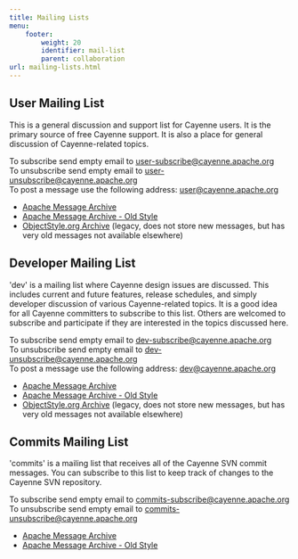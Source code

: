 ```yaml
---
title: Mailing Lists
menu:  
    footer:
        weight: 20
        identifier: mail-list
        parent: collaboration
url: mailing-lists.html
---
```

## User Mailing List

This is a general discussion and support list for Cayenne users. It is the
primary source of free Cayenne support. It is also a place for general
discussion of Cayenne-related topics.

To subscribe send empty email to user-subscribe@cayenne.apache.org  
To unsubscribe send empty email to user-unsubscribe@cayenne.apache.org  
To post a message use the following address: user@cayenne.apache.org

* [Apache Message Archive](https://lists.apache.org/list.html?user@cayenne.apache.org)
* [Apache Message Archive - Old Style](http://mail-archives.apache.org/mod_mbox/cayenne-user/)
* [ObjectStyle.org Archive](http://objectstyle.org/cayenne/lists/cayenne-user/) (legacy, does not store new messages, but has very old messages not available elsewhere)

<div class="pb-3"><!-- gap 3rem --></div>


## Developer Mailing List

'dev' is a mailing list where Cayenne design issues are discussed. This
includes current and future features, release schedules, and simply
developer discussion of various Cayenne-related topics. It is a good idea
for all Cayenne committers to subscribe to this list. Others are welcomed to
subscribe and participate if they are interested in the topics discussed
here.

To subscribe send empty email to dev-subscribe@cayenne.apache.org  
To unsubscribe send empty email to dev-unsubscribe@cayenne.apache.org  
To post a message use the following address: dev@cayenne.apache.org

* [Apache Message Archive](https://lists.apache.org/list.html?dev@cayenne.apache.org)
* [Apache Message Archive - Old Style](http://mail-archives.apache.org/mod_mbox/cayenne-dev/)
* [ObjectStyle.org Archive](http://objectstyle.org/cayenne/lists/cayenne-devel/) (legacy, does not store new messages, but has very old messages not available elsewhere)

<div class="pb-2"><!-- gap 2rem --></div>


## Commits Mailing List

'commits' is a mailing list that receives all of the Cayenne SVN commit
messages. You can subscribe to this list to keep track of changes to the
Cayenne SVN repository.

To subscribe send empty email to commits-subscribe@cayenne.apache.org  
To unsubscribe send empty email to commits-unsubscribe@cayenne.apache.org

* [Apache Message Archive](https://lists.apache.org/list.html?commits@cayenne.apache.org)
* [Apache Message Archive - Old Style](http://mail-archives.apache.org/mod_mbox/cayenne-commits/)

